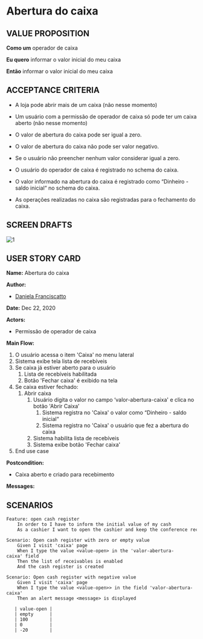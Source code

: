 # Abertura do caixa

## VALUE PROPOSITION

 **Como um** operador de caixa

 **Eu quero** informar o valor inicial do meu caixa

 **Então** informar o valor inicial do meu caixa

## ACCEPTANCE CRITERIA

- A loja pode abrir mais de um caixa (não nesse momento)

- Um usuário com a permissão de operador de caixa só pode ter um caixa aberto (não nesse momento)

- O valor de abertura do caixa pode ser igual a zero.

- O valor de abertura do caixa não pode ser valor negativo.

- Se o usuário não preencher nenhum valor considerar igual a zero.

- O usuário do operador de caixa é registrado no schema do caixa.

- O valor informado na abertura do caixa é registrado como “Dinheiro - saldo inicial“ no schema do caixa.

- As operações realizadas no caixa são registradas para o fechamento do caixa.

## SCREEN DRAFTS

![1](/img/must-ERP/abertura-caixa.png)

## USER STORY CARD

**Name:** Abertura do caixa

**Author:** 

- [Daniela Franciscatto](https://github.com/danielaanjos) 

**Date:** Dec 22, 2020

**Actors:**  

- Permissão de operador de caixa

**Main Flow:**

1. O usuário acessa o item 'Caixa' no menu lateral
2. Sistema exibe tela lista de recebíveis
3. Se caixa  já estiver aberto para o usuário
    1. Lista de recebíveis habilitada
    2. Botão 'Fechar caixa' é exibido na tela
4. Se caixa estiver fechado:
    1. Abrir caixa
        1. Usuário digita o valor no campo ‘valor-abertura-caixa' e clica no botão 'Abrir Caixa’
            1. Sistema registra no 'Caixa' o valor como “Dinheiro - saldo inicial“
            2. Sistema registra no 'Caixa' o usuário que fez a abertura do caixa
        2. Sistema habilita lista de recebíveis
        3. Sistema exibe botão 'Fechar caixa'
5. End use case

**Postcondition:**

- Caixa aberto e criado para recebimento

**Messages:**



## SCENARIOS

```gherkin
Feature: open cash register
    In order to I have to inform the initial value of my cash
    As a cashier I want to open the cashier and keep the conference record

Scenario: Open cash register with zero or empty value
    Given I visit 'caixa' page
    When I type the value <value-open> in the 'valor-abertura-caixa' field
    Then the list of receivables is enabled
    And the cash register is created

Scenario: Open cash register with negative value
    Given I visit 'caixa' page
    When I type the value <value-open>> in the field 'valor-abertura-caixa'
    Then an alert message <message> is displayed

   | value-open |
   | empty      |
   | 100        |
   | 0          |
   | -20        |
```